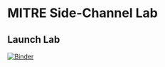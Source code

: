 # MITRE Side-Channel Lab

## Launch Lab
[![Binder](https://mybinder.org/badge_logo.svg)](https://mybinder.org/v2/gh/janisbent/sc-lab/main?filepath=lab.ipynb)
